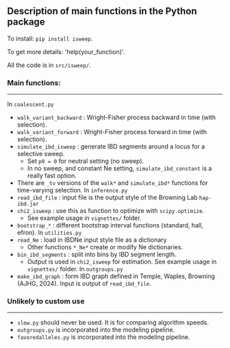 ## Description of main functions in the Python package

To install: `pip install isweep`.

To get more details: 'help(your_function)'.

All the code is in `src/isweep/`.

### Main functions:
---
In `coalescent.py`
- `walk_variant_backward` : Wright-Fisher process backward in time (with selection).
- `walk_variant_forward` : Wright-Fisher process forward in time (with selection).
- `simulate_ibd_isweep` : generate IBD segments around a locus for a selective sweep.
    - Set `p0 = 0` for neutral setting (no sweep).
    - In no sweep, and constant Ne setting, `simulate_ibd_constant` is a really fast option.
- There are `_tv` versions of the `walk*` and `simulate_ibd*` functions for time-varying selection.
In `inference.py`
- `read_ibd_file` : input file is the output style of the Browning Lab `hap-ibd.jar`
- `chi2_isweep` : use this as function to optimize with `scipy.optimize`.
    - See example usage in `vignettes/` folder.
- `bootstrap_*` : different bootstrap interval functions (standard, hall, efron).
In `utilities.py`
- `read_Ne` : load in IBDNe input style file as a dictionary
    - Other functions `*_Ne*` create or modify Ne dictionaries.
- `bin_ibd_segments` : split into bins by IBD segment length.
    - Output is used in `chi2_isweep` for estimation. See example usage in `vignettes/` folder.
In `outgroups.py`
- `make_ibd_graph` : form IBD graph defined in Temple, Waples, Browning (AJHG, 2024). Input is output of `read_ibd_file`.


### Unlikely to custom use
---

- `slow.py` should never be used. It is for comparing algorithm speeds.
- `outgroups.py` is incorporated into the modeling pipeline.
- `favoredalleles.py` is incorporated into the modeling pipeline.